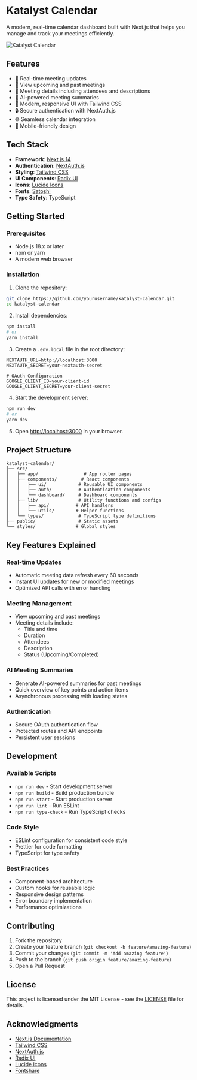 # Katalyst Calendar

A modern, real-time calendar dashboard built with Next.js that helps you manage and track your meetings efficiently.

![Katalyst Calendar](public/preview.png)

## Features

- 🔄 Real-time meeting updates
- 👥 View upcoming and past meetings
- 📝 Meeting details including attendees and descriptions
- 🤖 AI-powered meeting summaries
- 🎨 Modern, responsive UI with Tailwind CSS
- 🔒 Secure authentication with NextAuth.js
- 🌐 Seamless calendar integration
- 📱 Mobile-friendly design

## Tech Stack

- **Framework**: [Next.js 14](https://nextjs.org/)
- **Authentication**: [NextAuth.js](https://next-auth.js.org/)
- **Styling**: [Tailwind CSS](https://tailwindcss.com/)
- **UI Components**: [Radix UI](https://www.radix-ui.com/)
- **Icons**: [Lucide Icons](https://lucide.dev/)
- **Fonts**: [Satoshi](https://www.fontshare.com/fonts/satoshi)
- **Type Safety**: TypeScript

## Getting Started

### Prerequisites

- Node.js 18.x or later
- npm or yarn
- A modern web browser

### Installation

1. Clone the repository:
```bash
git clone https://github.com/yourusername/katalyst-calendar.git
cd katalyst-calendar
```

2. Install dependencies:
```bash
npm install
# or
yarn install
```

3. Create a `.env.local` file in the root directory:
```env
NEXTAUTH_URL=http://localhost:3000
NEXTAUTH_SECRET=your-nextauth-secret

# OAuth Configuration
GOOGLE_CLIENT_ID=your-client-id
GOOGLE_CLIENT_SECRET=your-client-secret
```

4. Start the development server:
```bash
npm run dev
# or
yarn dev
```

5. Open [http://localhost:3000](http://localhost:3000) in your browser.

## Project Structure

```
katalyst-calendar/
├── src/
│   ├── app/                 # App router pages
│   ├── components/         # React components
│   │   ├── ui/            # Reusable UI components
│   │   ├── auth/          # Authentication components
│   │   └── dashboard/     # Dashboard components
│   ├── lib/               # Utility functions and configs
│   │   ├── api/          # API handlers
│   │   └── utils/        # Helper functions
│   └── types/             # TypeScript type definitions
├── public/                # Static assets
└── styles/               # Global styles
```

## Key Features Explained

### Real-time Updates
- Automatic meeting data refresh every 60 seconds
- Instant UI updates for new or modified meetings
- Optimized API calls with error handling

### Meeting Management
- View upcoming and past meetings
- Meeting details include:
  - Title and time
  - Duration
  - Attendees
  - Description
  - Status (Upcoming/Completed)

### AI Meeting Summaries
- Generate AI-powered summaries for past meetings
- Quick overview of key points and action items
- Asynchronous processing with loading states

### Authentication
- Secure OAuth authentication flow
- Protected routes and API endpoints
- Persistent user sessions

## Development

### Available Scripts

- `npm run dev` - Start development server
- `npm run build` - Build production bundle
- `npm run start` - Start production server
- `npm run lint` - Run ESLint
- `npm run type-check` - Run TypeScript checks

### Code Style

- ESLint configuration for consistent code style
- Prettier for code formatting
- TypeScript for type safety

### Best Practices

- Component-based architecture
- Custom hooks for reusable logic
- Responsive design patterns
- Error boundary implementation
- Performance optimizations

## Contributing

1. Fork the repository
2. Create your feature branch (`git checkout -b feature/amazing-feature`)
3. Commit your changes (`git commit -m 'Add amazing feature'`)
4. Push to the branch (`git push origin feature/amazing-feature`)
5. Open a Pull Request

## License

This project is licensed under the MIT License - see the [LICENSE](LICENSE) file for details.

## Acknowledgments

- [Next.js Documentation](https://nextjs.org/docs)
- [Tailwind CSS](https://tailwindcss.com/)
- [NextAuth.js](https://next-auth.js.org/)
- [Radix UI](https://www.radix-ui.com/)
- [Lucide Icons](https://lucide.dev/)
- [Fontshare](https://www.fontshare.com/)

